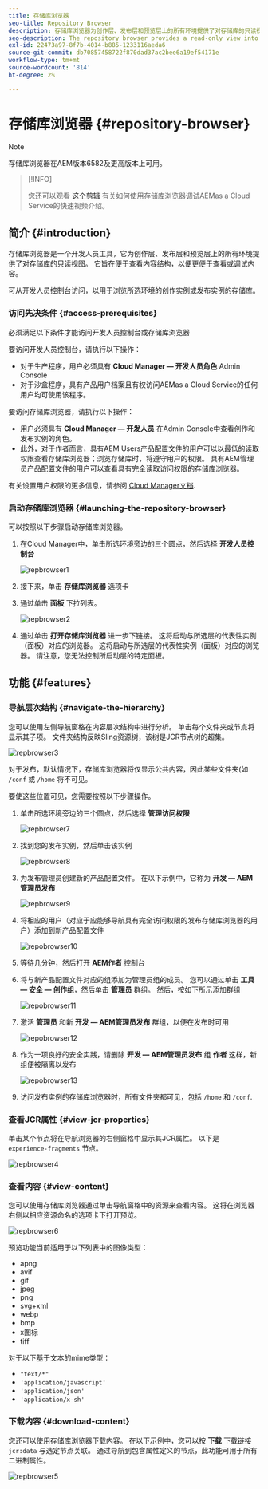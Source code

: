 ```yaml
---
title: 存储库浏览器
seo-title: Repository Browser
description: 存储库浏览器为创作层、发布层和预览层上的所有环境提供了对存储库的只读视图。
seo-description: The repository browser provides a read-only view into the repository for all environments on author, publish, and preview tiers.
exl-id: 22473a97-8f7b-4014-b885-1233116aeda6
source-git-commit: db70857458722f870dad37ac2bee6a19ef54171e
workflow-type: tm+mt
source-wordcount: '814'
ht-degree: 2%

---
```


# 存储库浏览器 {#repository-browser}

>[!NOTE]
>
>存储库浏览器在AEM版本6582及更高版本上可用。

>[!INFO]
>
>您还可以观看 [这个剪辑](https://experienceleague.adobe.com/docs/experience-manager-learn/cloud-service/debugging/debugging-aem-as-a-cloud-service/repository-browser.html) 有关如何使用存储库浏览器调试AEMas a Cloud Service的快速视频介绍。

## 简介 {#introduction}

存储库浏览器是一个开发人员工具，它为创作层、发布层和预览层上的所有环境提供了对存储库的只读视图。 它旨在便于查看内容结构，以便更便于查看或调试内容。

可从开发人员控制台访问，以用于浏览所选环境的创作实例或发布实例的存储库。

### 访问先决条件 {#access-prerequisites}

必须满足以下条件才能访问开发人员控制台或存储库浏览器

要访问开发人员控制台，请执行以下操作：

* 对于生产程序，用户必须具有 **Cloud Manager — 开发人员角色** Admin Console
* 对于沙盒程序，具有产品用户档案且有权访问AEMas a Cloud Service的任何用户均可使用该程序。

要访问存储库浏览器，请执行以下操作：

* 用户必须具有 **Cloud Manager — 开发人员** 在Admin Console中查看创作和发布实例的角色。
* 此外，对于作者而言，具有AEM Users产品配置文件的用户可以以最低的读取权限查看存储库浏览器；浏览存储库时，将遵守用户的权限。 具有AEM管理员产品配置文件的用户可以查看具有完全读取访问权限的存储库浏览器。

有关设置用户权限的更多信息，请参阅 [Cloud Manager文档](https://experienceleague.adobe.com/docs/experience-manager-cloud-manager/using/requirements/setting-up-users-and-roles.html).

### 启动存储库浏览器 {#launching-the-repository-browser}

可以按照以下步骤启动存储库浏览器。

1. 在Cloud Manager中，单击所选环境旁边的三个圆点，然后选择 **开发人员控制台**

   ![repbrowser1](/help/implementing/developing/tools/assets/repobrowser1.png)

1. 接下来，单击 **存储库浏览器** 选项卡
1. 通过单击 **面板** 下拉列表。

   ![repbrowser2](/help/implementing/developing/tools/assets/repobrowser2.png)

1. 通过单击 **打开存储库浏览器** 进一步下链接。 这将启动与所选层的代表性实例（面板）对应的浏览器。 这将启动与所选层的代表性实例（面板）对应的浏览器。 请注意，您无法控制所启动层的特定面板。

## 功能 {#features}

### 导航层次结构 {#navigate-the-hierarchy}

您可以使用左侧导航窗格在内容层次结构中进行分析。 单击每个文件夹或节点将显示其子项。 文件夹结构反映Sling资源树，该树是JCR节点树的超集。

![repbrowser3](/help/implementing/developing/tools/assets/repobrowser3.png)

对于发布，默认情况下，存储库浏览器将仅显示公共内容，因此某些文件夹(如 `/conf` 或 `/home` 将不可见。

要使这些位置可见，您需要按照以下步骤操作。

1. 单击所选环境旁边的三个圆点，然后选择 **管理访问权限**

   ![repbrowser7](/help/implementing/developing/tools/assets/repobrowser7.png)

1. 找到您的发布实例，然后单击该实例

   ![repbrowser8](/help/implementing/developing/tools/assets/repobrowser8.png)

1. 为发布管理员创建新的产品配置文件。 在以下示例中，它称为 **开发 — AEM管理员发布**

   ![repbrowser9](/help/implementing/developing/tools/assets/repobrowser9.png)

1. 将相应的用户（对应于应能够导航具有完全访问权限的发布存储库浏览器的用户）添加到新产品配置文件

   ![repobrowser10](/help/implementing/developing/tools/assets/repobrowser10.png)

1. 等待几分钟，然后打开 **AEM作者** 控制台
1. 将与新产品配置文件对应的组添加为管理员组的成员。 您可以通过单击 **工具 — 安全 — 创作组**，然后单击 **管理员** 群组。 然后，按如下所示添加群组

   ![repobrowser11](/help/implementing/developing/tools/assets/repobrowser11.png)

1. 激活 **管理员** 和新 **开发 — AEM管理员发布** 群组，以便在发布时可用

   ![repobrowser12](/help/implementing/developing/tools/assets/repobrowser12.png)

1. 作为一项良好的安全实践，请删除 **开发 — AEM管理员发布** 组 **作者** 这样，新组便被隔离以发布

   ![repobrowser13](/help/implementing/developing/tools/assets/repobrowser13.png)

1. 访问发布实例的存储库浏览器时，所有文件夹都可见，包括 `/home` 和 `/conf`.

### 查看JCR属性 {#view-jcr-properties}

单击某个节点将在导航浏览器的右侧窗格中显示其JCR属性。 以下是 `experience-fragments` 节点。

![repbrowser4](/help/implementing/developing/tools/assets/repobrowser41.png)

### 查看内容 {#view-content}

您可以使用存储库浏览器通过单击导航窗格中的资源来查看内容。 这将在浏览器右侧以相应资源命名的选项卡下打开预览。

![repbrowser6](/help/implementing/developing/tools/assets/repobrowser61.png)

预览功能当前适用于以下列表中的图像类型：

* apng
* avif
* gif
* jpeg
* png
* svg+xml
* webp
* bmp
* x图标
* tiff

对于以下基于文本的mime类型：

* `"text/*"`
* `'application/javascript'`
* `'application/json'`
* `'application/x-sh'`

### 下载内容 {#download-content}

您还可以使用存储库浏览器下载内容。 在以下示例中，您可以按 **下载** 下载链接 `jcr:data` 与选定节点关联。 通过导航到包含属性定义的节点，此功能可用于所有二进制属性。

![repbrowser5](/help/implementing/developing/tools/assets/repobrowser52.png)
